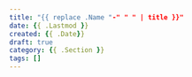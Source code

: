 ```yaml
---
title: "{{ replace .Name "-" " " | title }}"
date: {{ .Lastmod }}
created: {{ .Date}}
draft: true
category: {{ .Section }}
tags: []
---
```


